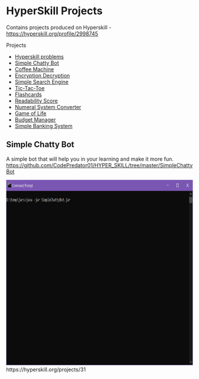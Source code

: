 # HyperSkill Projects
Contains projects produced on Hyperskill -  
https://hyperskill.org/profile/2998745

<!-- START doctoc generated TOC please keep comment here to allow auto update -->
<!-- DON'T EDIT THIS SECTION, INSTEAD RE-RUN doctoc TO UPDATE -->
Projects

- [Hyperskill problems](#hyperskill-problems)
- [Simple Chatty Bot](#simple-chatty-bot)
- [Coffee Machine](#coffee-machine)
- [Encryption Decryption](#encryption-decryption)
- [Simple Search Engine](#simple-search-engine)
- [Tic-Tac-Toe](#tic-tac-toe)
- [Flashcards](#flashcards)
- [Readability Score](#readability-score)
- [Numeral System Converter](#numeral-system-converter)
- [Game of Life](#game-of-life)
- [Budget Manager](#budget-manager)
- [Simple Banking System](#simple-banking-system-in-progress)

<!-- END doctoc generated TOC please keep comment here to allow auto update -->

## Simple Chatty Bot
A simple bot that will help you in your learning and make it more fun.    
https://github.com/CodePredator01/HYPER_SKILL/tree/master/SimpleChattyBot

<img src="https://github.com/CodePredator01/HYPER_SKILL/blob/master/SimpleChattyBot/SimpleChattyBot.gif" width="800" height="500" />  
https://hyperskill.org/projects/31
